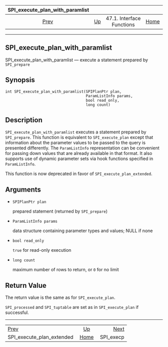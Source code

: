 <!--?xml version="1.0" encoding="UTF-8" standalone="no"?-->

|                   SPI\_execute\_plan\_with\_paramlist                   |                                                      |                           |                                                       |                                         |
| :---------------------------------------------------------------------: | :--------------------------------------------------- | :-----------------------: | ----------------------------------------------------: | --------------------------------------: |
| [Prev](spi-spi-execute-plan-extended.html "SPI_execute_plan_extended")  | [Up](spi-interface.html "47.1. Interface Functions") | 47.1. Interface Functions | [Home](index.html "PostgreSQL 17devel Documentation") |  [Next](spi-spi-execp.html "SPI_execp") |

***

[]()

## SPI\_execute\_plan\_with\_paramlist

SPI\_execute\_plan\_with\_paramlist — execute a statement prepared by `SPI_prepare`

## Synopsis

    int SPI_execute_plan_with_paramlist(SPIPlanPtr plan,
                                        ParamListInfo params,
                                        bool read_only,
                                        long count)

## Description

`SPI_execute_plan_with_paramlist` executes a statement prepared by `SPI_prepare`. This function is equivalent to `SPI_execute_plan` except that information about the parameter values to be passed to the query is presented differently. The `ParamListInfo` representation can be convenient for passing down values that are already available in that format. It also supports use of dynamic parameter sets via hook functions specified in `ParamListInfo`.

This function is now deprecated in favor of `SPI_execute_plan_extended`.

## Arguments

*   `SPIPlanPtr plan`

    prepared statement (returned by `SPI_prepare`)

*   `ParamListInfo params`

    data structure containing parameter types and values; NULL if none

*   `bool read_only`

    `true` for read-only execution

*   `long count`

    maximum number of rows to return, or `0` for no limit

## Return Value

The return value is the same as for `SPI_execute_plan`.

`SPI_processed` and `SPI_tuptable` are set as in `SPI_execute_plan` if successful.

***

|                                                                         |                                                       |                                         |
| :---------------------------------------------------------------------- | :---------------------------------------------------: | --------------------------------------: |
| [Prev](spi-spi-execute-plan-extended.html "SPI_execute_plan_extended")  |  [Up](spi-interface.html "47.1. Interface Functions") |  [Next](spi-spi-execp.html "SPI_execp") |
| SPI\_execute\_plan\_extended                                            | [Home](index.html "PostgreSQL 17devel Documentation") |                              SPI\_execp |
